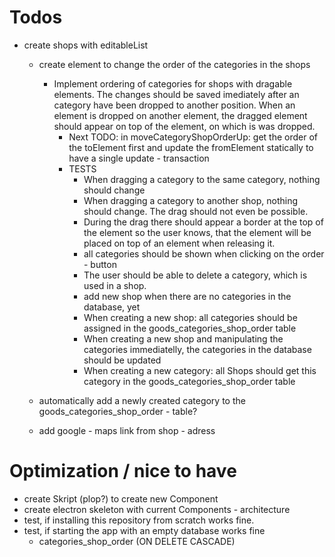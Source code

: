 # Todos
- create shops with editableList
    - create element to change the order of the categories in the shops
        - Implement ordering of categories for shops with dragable elements. The changes should be saved imediately
        after an category have been dropped to another position. When an element is dropped on another element, the dragged element should appear on top of the element, on which is was dropped.
            - Next TODO: in moveCategoryShopOrderUp: get the order of the toElement first and update the fromElement statically to have a single update - transaction
            - TESTS
                - When dragging a category to the same category, nothing should change
                - When dragging a category to another shop, nothing should change. The drag should not even be possible.
                - During the drag there should appear a border at the top of the element so the user knows, that the element will be placed on top of an element when releasing it.
                - all categories should be shown when clicking on the order - button
                - The user should be able to delete a category, which is used in a shop.
                - add new shop when there are no categories in the database, yet
                - When creating a new shop: all categories should be assigned in the goods_categories_shop_order table
                - When creating a new shop and manipulating the categories immediatelly, the categories in the database should be updated
                - When creating a new category: all Shops should get this category in the goods_categories_shop_order table
                

    - automatically add a newly created category to the goods_categories_shop_order - table?
    - add google - maps link from shop - adress

# Optimization / nice to have
- create Skript (plop?) to create new Component
- create electron skeleton with current Components - architecture
- test, if installing this repository from scratch works fine.
- test, if starting the app with an empty database works fine
    - categories_shop_order (ON DELETE CASCADE)